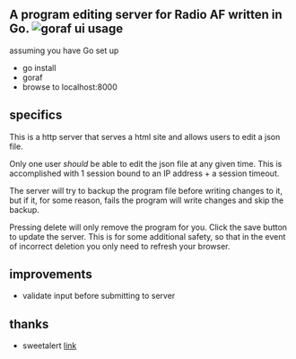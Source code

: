 A program editing server for Radio AF written in Go.
![goraf ui](https://cloud.githubusercontent.com/assets/6011225/8889552/e812cbfa-32de-11e5-8c33-057c92a066a4.png)
usage
-----
assuming you have Go set up

 - go install
 - goraf
 - browse to localhost:8000

specifics
---------
This is a http server that serves a html site and allows users to edit a json file.

Only one user *should* be able to edit the json file at any given time. This is
accomplished with 1 session bound to an IP address + a session timeout.

The server will try to backup the program file before writing changes to it, but
if it, for some reason, fails the program will write changes and skip the backup.

Pressing delete will only remove the program for you. Click the save button to
update the server. This is for some additional safety, so that in the event of
incorrect deletion you only need to refresh your browser.

improvements
------------

 - validate input before submitting to server

thanks
------

 - sweetalert [link](https://github.com/t4t5/sweetalert)
